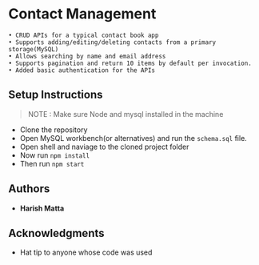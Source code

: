 # Contact Management

```
• CRUD APIs for a typical contact book app
• Supports adding/editing/deleting contacts from a primary storage(MySQL)
• Allows searching by name and email address
• Supports pagination and return 10 items by default per invocation.
• Added basic authentication for the APIs
```

## Setup Instructions

> NOTE : Make sure Node and mysql installed in the machine

* Clone the repository
* Open MySQL workbench(or alternatives) and run the `schema.sql` file.
* Open shell and naviage to the cloned project folder
* Now run `npm install`
* Then run `npm start`


## Authors

* **Harish Matta**

## Acknowledgments

* Hat tip to anyone whose code was used



